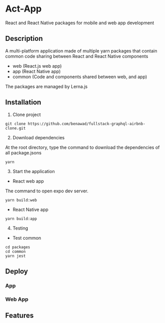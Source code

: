# Act-App

React and React Native packages for mobile and web app development
  

## Description

A multi-platform application made of multiple yarn packages that contain common code sharing between React and React Native components

- web (React.js web app)  
- app (React Native app)  
- common (Code and components shared between web, and app)  
  
The packages are managed by Lerna.js  
  
## Installation
  
1. Clone project  

```
git clone https://github.com/benawad/fullstack-graphql-airbnb-clone.git
```
  
2. Download dependencies  
   
At the root directory, type the command to download the dependencies of all package.jsons  
```
yarn
```
  
3. Start the application  
  
* React web app
    
The command to open expo dev server.    
```
yarn build:web  
```
* React Native app
```
yarn build:app  
```
  
4. Testing  
  
* Test common  
  
```
cd packages  
cd common  
yarn jest  
```
  
## Deploy

### App

### Web App

## Features

